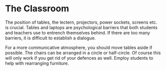 # The Classroom

The position of tables, the lectern, projectors, power sockets, screens etc. is crucial. Tables and laptops are psychological barriers that  both students and teachers use to entrench themselves behind. If there are too many barriers, it is difficult to establish a dialogue.

For a more communicative atmosphere, you should move tables aside if possible. The chairs can be arranged in a circle or half-circle. Of course this will only work if you get rid of your defences as well. Employ students to help with rearranging furniture.
